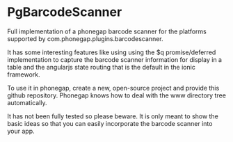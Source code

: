 PgBarcodeScanner
================

Full implementation of a phonegap barcode scanner for the platforms supported by com.phonegap.plugins.barcodescanner.

It has some interesting features like using using the $q promise/deferred implementation to capture the barcode scanner information for display in a table and the angularjs state routing that is the default in the ionic framework.

To use it in phonegap, create a new, open-source project and provide this github repository. Phonegap knows how to deal with the www directory tree automatically.

It has not been fully tested so please beware. It is only meant to show the basic ideas so that you can easily incorporate the barcode scanner into your app.
